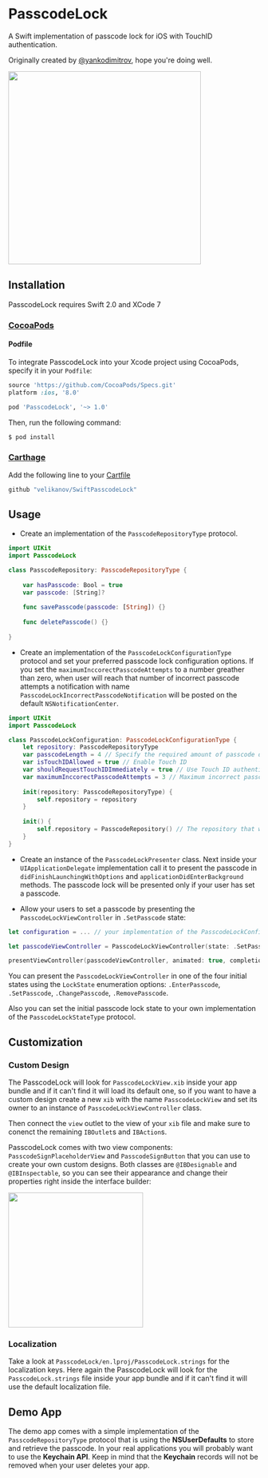 # PasscodeLock
A Swift implementation of passcode lock for iOS with TouchID authentication.

Originally created by [@yankodimitrov](https://github.com/yankodimitrov/SwiftPasscodeLock), hope you're doing well.

<img src="https://raw.githubusercontent.com/yankodimitrov/SwiftPasscodeLock/master/passcode-lock.gif" height="386">

## Installation
PasscodeLock requires Swift 2.0 and XCode 7

### [CocoaPods](http://cocoapods.org/)

#### Podfile

To integrate PasscodeLock into your Xcode project using CocoaPods, specify it in your `Podfile`:

```ruby
source 'https://github.com/CocoaPods/Specs.git'
platform :ios, '8.0'

pod 'PasscodeLock', '~> 1.0'
```

Then, run the following command:

```bash
$ pod install
```

### [Carthage](https://github.com/Carthage/Carthage)

Add the following line to your [Cartfile](https://github.com/carthage/carthage)
```swift
github "velikanov/SwiftPasscodeLock"
```
## Usage

- Create an implementation of the `PasscodeRepositoryType` protocol.

```swift
import UIKit
import PasscodeLock

class PasscodeRepository: PasscodeRepositoryType {
    
    var hasPasscode: Bool = true
    var passcode: [String]?
    
    func savePasscode(passcode: [String]) {}
    
    func deletePasscode() {}
    
}
```

- Create an implementation of the `PasscodeLockConfigurationType` protocol and set your preferred passcode lock configuration options. If you set the `maximumInccorectPasscodeAttempts` to a number greather than zero, when user will reach that number of incorrect passcode attempts a notification with name `PasscodeLockIncorrectPasscodeNotification` will be posted on the default `NSNotificationCenter`. 

```swift
import UIKit
import PasscodeLock

class PasscodeLockConfiguration: PasscodeLockConfigurationType {
    let repository: PasscodeRepositoryType
    var passcodeLength = 4 // Specify the required amount of passcode digits
    var isTouchIDAllowed = true // Enable Touch ID
    var shouldRequestTouchIDImmediately = true // Use Touch ID authentication immediately
    var maximumInccorectPasscodeAttempts = 3 // Maximum incorrect passcode attempts
    
    init(repository: PasscodeRepositoryType) {
        self.repository = repository
    }
    
    init() {
        self.repository = PasscodeRepository() // The repository that was created earlier
    }
}
```

- Create an instance of the `PasscodeLockPresenter` class. Next inside your `UIApplicationDelegate` implementation call it to present the passcode in `didFinishLaunchingWithOptions` and `applicationDidEnterBackground` methods. The passcode lock will be presented only if your user has set a passcode.

- Allow your users to set a passcode by presenting the `PasscodeLockViewController` in `.SetPasscode` state:
```swift
let configuration = ... // your implementation of the PasscodeLockConfigurationType protocol

let passcodeViewController = PasscodeLockViewController(state: .SetPasscode, configuration: configuration)

presentViewController(passcodeViewController, animated: true, completion: nil)
```

You can present the `PasscodeLockViewController` in one of the four initial states using the `LockState` enumeration options: `.EnterPasscode`, `.SetPasscode`, `.ChangePasscode`, `.RemovePasscode`.

Also you can set the initial passcode lock state to your own implementation of the `PasscodeLockStateType` protocol.

## Customization

### Custom Design

The PasscodeLock will look for `PasscodeLockView.xib` inside your app bundle and if it can't find it will load its default one, so if you want to have a custom design create a new `xib` with the name `PasscodeLockView` and set its owner to an instance of `PasscodeLockViewController` class.

Then connect the `view` outlet to the view of your `xib` file and make sure to conenct the remaining `IBOutlet`s and `IBAction`s.

PasscodeLock comes with two view components: `PasscodeSignPlaceholderView` and `PasscodeSignButton` that you can use to create your own custom designs. Both classes are `@IBDesignable` and `@IBInspectable`, so you can see their appearance and change their properties right inside the interface builder:

<img src="https://raw.githubusercontent.com/yankodimitrov/SwiftPasscodeLock/master/passcode-view.png" height="270">

### Localization

Take a look at `PasscodeLock/en.lproj/PasscodeLock.strings` for the localization keys. Here again the PasscodeLock will look for the `PasscodeLock.strings` file inside your app bundle and if it can't find it will use the default localization file.

## Demo App

The demo app comes with a simple implementation of the `PasscodeRepositoryType` protocol that is using the **NSUserDefaults** to store and retrieve the passcode. In your real applications you will probably want to use the **Keychain API**. Keep in mind that the **Keychain** records will not be removed when your user deletes your app.
